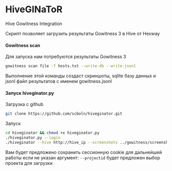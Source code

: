 # HiveGINaToR
Hive Gowitness Integration

Скрипт позволяет загрузить результаты Gowitness 3 в Hive от Hexway

#### Gowitness scan
Для запуска нам потребуются результаты Gowitness 3 
```bash
gowitness scan file -f hosts.txt --write-db --write-jsonl
```
Выполнение этой команды создаст скриншоты, sqlite базу данных и jsonl файл результатов с именем gowitness.jsonl

#### Запуск hiveginator.py

Загрузка с github
```bash
git clone https://github.com/scboln/hiveginator.git
```

Запуск

```bash
cd hiveginator && chmod +x hiveginator.py
./hiveginator.py --login
./hiveginator --hive http://hive_ip --screenshots ../gowitness/screenshots --jsonl ../gowitness/gowitness.jsonl
```

Вам будет предложено сохранить сессионную cookie для дальнейшей работы 
если не указан аргумент:
```--projectid``` будет предложен выбор проекта для загрузки

